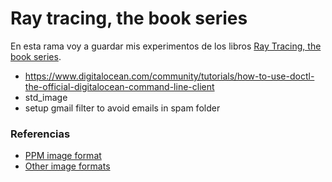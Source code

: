 # Ray tracing, the book series

En esta rama voy a guardar mis experimentos de los libros [Ray Tracing, the book series](https://raytracing.github.io/).

- https://www.digitalocean.com/community/tutorials/how-to-use-doctl-the-official-digitalocean-command-line-client
- std_image
- setup gmail filter to avoid emails in spam folder

### Referencias

- [PPM image format](https://en.wikipedia.org/wiki/Netpbm)
- [Other image formats](https://github.com/nothings/stb)